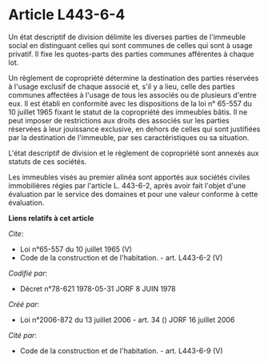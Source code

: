 # Article L443-6-4

Un état descriptif de division délimite les diverses parties de l'immeuble social en distinguant celles qui sont communes de
celles qui sont à usage privatif. Il fixe les quotes-parts des parties communes afférentes à chaque lot. 

Un règlement de copropriété détermine la destination des parties réservées à l'usage exclusif de chaque associé et, s'il y a
lieu, celle des parties communes affectées à l'usage de tous les associés ou de plusieurs d'entre eux. Il est établi en
conformité avec les dispositions de la loi n° 65-557 du 10 juillet 1965 fixant le statut de la copropriété des immeubles
bâtis. Il ne peut imposer de restrictions aux droits des associés sur les parties réservées à leur jouissance exclusive, en
dehors de celles qui sont justifiées par la destination de l'immeuble, par ses caractéristiques ou sa situation. 

L'état descriptif de division et le règlement de copropriété sont annexés aux statuts de ces sociétés. 

Les immeubles visés au premier alinéa sont apportés aux sociétés civiles immobilières régies par l'article L. 443-6-2, après
avoir fait l'objet d'une évaluation par le service des domaines et pour une valeur conforme à cette évaluation.

**Liens relatifs à cet article**

_Cite_:

  - Loi n°65-557 du 10 juillet 1965 (V)
  - Code de la construction et de l'habitation. - art. L443-6-2 (V)

_Codifié par_:

  - Décret n°78-621 1978-05-31 JORF 8 JUIN 1978

_Créé par_:

  - Loi n°2006-872 du 13 juillet 2006 - art. 34 () JORF 16 juillet 2006

_Cité par_:

  - Code de la construction et de l'habitation. - art. L443-6-9 (V)
